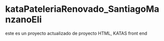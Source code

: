 # kataPateleriaRenovado_SantiagoManzanoEli
este es un proyecto actualizado de proyecto HTML, KATAS front end
